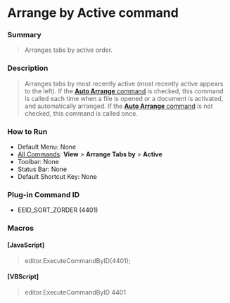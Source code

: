 # Arrange by Active command

### Summary

> Arranges tabs by active order.

### Description

> Arranges tabs by most recently active (most recently active appears to the left). If the [**Auto Arrange** command](auto_sort) is checked, this command is called each time when a file is opened or a document is activated, and automatically arranged. If the
> [**Auto Arrange** command](auto_sort) is not checked, this command is called once.

### How to Run

- Default Menu: None
- [All Commands](../tools/all_commands): **View** \> **Arrange Tabs by**
\> **Active**
- Toolbar: None
- Status Bar: None
- Default Shortcut Key: None

### Plug-in Command ID

- EEID\_SORT\_ZORDER (4401)

### Macros

#### \[JavaScript\]

> editor.ExecuteCommandByID(4401);

#### \[VBScript\]

> editor.ExecuteCommandByID 4401
